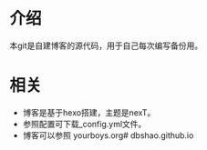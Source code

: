 # 介绍
本git是自建博客的源代码，用于自己每次编写备份用。

# 相关
- 博客是基于hexo搭建，主题是nexT。
- 参照配置可下载_config.yml文件。
- 博客可以参照 yourboys.org# dbshao.github.io
